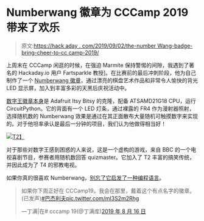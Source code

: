 # Numberwang 徽章为 CCCamp 2019 带来了欢乐

> 原文:[https://hack aday . com/2019/09/02/the-number Wang-badge-bring-cheer-to-cc camp-2019/](https://hackaday.com/2019/09/02/the-numberwang-badge-brought-cheer-to-cccamp-2019/)

上周末在 CCCamp 闲逛的时候，在强迫 Marmite 保持警惕的间隙，我遇到了著名的 Hackaday.io 用户 Fartsparkle 教授]。在比赛前的最后冲刺阶段，他为自己制作了一个 [Numberwang 徽章](https://hackaday.io/project/167356-numberwang-badge)，通过漂亮的棋盘艺术作品和非常令人愉快的背光 LED 显示屏，加入到丰富多彩的天黑后庆祝活动中。

[数字王徽章本身](https://github.com/PTS93/Numberwang-Badge)是 Adafruit Itsy Bitsy 的克隆，配备 ATSAMD21G18 CPU，运行 CircuitPython。它的背面有一个 LED 灯条，通过裸露的 FR4 作为漫射器照射，选择随机数的 Numberwang 效果是通过在其正面散布大量随机可触摸数字来实现的。对于他坦率承认是最后一分钟的项目，我们认为他做得相当好！

[![](../Images/0f51922590494de3828c44528669e78d.png)T2】](https://hackaday.com/wp-content/uploads/2019/09/numberwang-badge-rear.jpg)

对于那些对数字王感到困惑的人来说，这是一个虚构的游戏，来自 BBC 的一个电视喜剧节目，参赛者用随机数回答 quizmaster。它加入了 T2 丰富的搞笑传统，并因此成为了 T4 的邪教电视。

如果你真的很喜欢 Numberwang，[别忘了它启发了一种编程语言](https://esolangs.org/wiki/Numberwang)。

> 如果你下周正好在 CCCamp19。我会在那里，戴着这个有点名字的徽章。
> (已发声)[#巴杰利夫](https://twitter.com/hashtag/badgelife?src=hash&ref_src=twsrc%5Etfw)[pic.twitter.com/ml3S2m2Rhg](https://t.co/ml3S2m2Rhg)
> 
> —丁满|在# cccamp 19(@丁满库)[2019 年 8 月 16 日](https://twitter.com/timonsku/status/1162331672601403394?ref_src=twsrc%5Etfw)